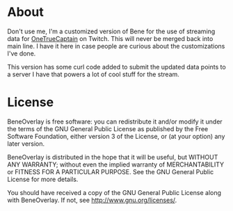 # About
Don't use me, I'm a customized version of Bene for the use of streaming data
for [OneTrueCaptain](https://twitch.tv/OneTrueCaptain) on Twitch. This will never
be merged back into main line. I have it here in case people are curious about
the customizations I've done.

This version has some curl code added to submit the updated data points to a server
I have that powers a lot of cool stuff for the stream.

# License
BeneOverlay is free software: you can redistribute it and/or modify
it under the terms of the GNU General Public License as published by
the Free Software Foundation, either version 3 of the License, or
(at your option) any later version.

BeneOverlay is distributed in the hope that it will be useful,
but WITHOUT ANY WARRANTY; without even the implied warranty of
MERCHANTABILITY or FITNESS FOR A PARTICULAR PURPOSE.  See the
GNU General Public License for more details.

You should have received a copy of the GNU General Public License
along with BeneOverlay. If not, see <http://www.gnu.org/licenses/>.

